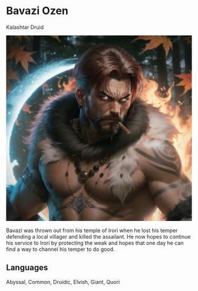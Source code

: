 # Bavazi Ozen

Kalashtar Druid

![Bavazi](/img/players/Bavazi.png)

Bavazi was thrown out from his temple of Irori when he lost his temper defending a local villager and killed the assailant. He now hopes to continue his service to Irori by protecting the weak and hopes that one day he can find a way to channel his temper to do good.

## Languages

Abyssal, Common, Druidic, Elvish, Giant, Quori
